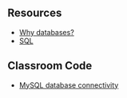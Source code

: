 ## Resources

- [Why databases?](https://www.softwaretestingclass.com/what-is-database-and-why-do-we-need-them/)
- [SQL](https://www.w3schools.com/sql/)

## Classroom Code
- [MySQL database connectivity](https://github.com/CC-MNNIT/2018-19-Classes/tree/master/Java/2018_09_02_Java-Class-6/)

